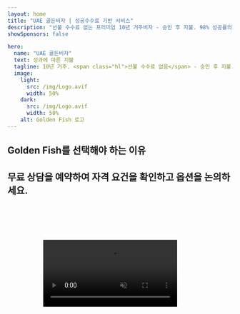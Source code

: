 ```yaml
---
layout: home
title: "UAE 골든비자 | 성공수수료 기반 서비스"
description: "선불 수수료 없는 프리미엄 10년 거주비자 - 승인 후 지불. 98% 성공률의 전체 신청 관리. 무료 갱신 서비스, 정부 수수료만 부과."
showSponsors: false

hero:
  name: "UAE 골든비자"
  text: 성과에 따른 지불
  tagline: 10년 거주. <span class="hl">선불 수수료 없음</span> - 승인 후 지불. 98% 성공률.
  image:
    light:
      src: /img/Logo.avif
      width: 50%
    dark:
      src: /img/Logo.avif
      width: 50%
    alt: Golden Fish 로고
---
```


<FeatureCards :features="[
  {
    title: 'UAE 골든비자 혜택',
    items: [
      '자격 조건 유지 시 갱신 가능한 10년 유효기간',
      '**6개월마다 UAE 입국 불필요**',
      '100% 사업체 소유권 허용',
      '가족 구성원 및 무제한 가사도우미 스폰서십',
      '25세까지 자녀 스폰서십',
      '부모 스폰서십 포함',
      '스폰서 또는 고용주 불필요'
    ],
    linkText: 'Read More',
    link: '../../company-registration/golden-visa#key-benefits-of-the-uae-golden-visa',
    icon: {
      light: '/img/iStock-1785818081.avif',
      dark: '/img/iStock-1203821481.avif',
      alt: '비자 서비스',
      width: '100%'
    }
  },
  {
    title: 'UAE 골든비자 취득 방법',
    items: [
      'UAE 부동산에 AED 2M 투자',
      'UAE 투자 펀드에 AED 2M 예치',
      'AED 2M 자본금의 사업체',
      '연간 AED 250K FTA 기여금',
      '전문 기술인력',
      '특별 재능 보유자'
    ],
    linkText: 'Read More',
    link: '../../company-registration/golden-visa#uae-golden-visa-eligibility-and-requirements',
    icon: {
      light: '/img/iStock-1333000394.avif',
      dark: '/img/iStock-584576538.avif',
      alt: '비자 서비스',
      width: '10%'
    }
  },
  {
    title: '골든비자 절차',
    bullet: '✓',
    items: [
      '초기 자격 평가',
      '서류 준비 및 검증',
      '의료 검진 및 생체인식',
      '신청서 제출 및 처리',
      'Emirates ID 및 비자 발급',
      '가족 비자 스폰서십 (선택사항)'
    ],
    linkText: 'Read More',
    link: '../../company-registration/golden-visa#uae-golden-visa-application-process',
    icon: {
      light: '/img/ILONMASKID.webp',
      dark: '/img/ILONMASKID.webp',
      alt: '비자 서비스',
      width: '100%'
    }
  }
]" />

## Golden Fish를 선택해야 하는 이유

<BenefitsList :features="[
  {
    icon: '💰',
    title: '성공 기반 수수료',
    text: '**Golden Visa가 승인될 때까지 비용이 발생하지 않습니다.** 숨겨진 비용 없이 완벽한 투명성을 보장합니다.'
  },
  {
    icon: '📈',
    title: '입증된 성공률',
    text: '프리미엄 처리를 통해 수백 건의 Golden Visa를 발급하며 98%의 승인률을 자랑합니다.'
  },
  {
    icon: '📋',
    title: '완벽한 관리',
    text: '서류 준비부터 비자 발급까지 모든 세부사항을 처리하는 원스톱 서비스를 제공합니다.'
  },
  {
    icon: '👨‍💼',
    title: 'UAE 현지 전문성',
    text: '두바이의 전담 전문가들이 프로세스의 모든 단계에서 전문적인 안내를 제공합니다.'
  },
  {
    icon: '🔍',
    title: '프리미엄 처리',
    text: '당국과의 직접 소통과 신속 처리 채널을 통해 더 빠른 승인을 보장합니다.'
  },
  {
    icon: '🔄',
    title: '갱신 지원',
    text: '**에이전시 수수료 없이** 정부 수수료만으로 무료 비자 갱신 지원을 제공합니다.'
  }
]" />

## 무료 상담을 예약하여 자격 요건을 확인하고 옵션을 논의하세요.

<video  autoplay muted playsinline style="padding: 80px" >
  <source src="/img/iStock-2185912341.mp4" type="video/mp4">
</video>

<ContactFormModal formName="Golden Visa [offer]" buttonText="무료 상담 받기" :services="[
  '🏠 UAE 부동산에 AED 2M 투자',
  '💰 UAE 투자 펀드에 AED 2M 예치',
  '🏢 AED 2M 자본금의 사업체',
  '📈 연간 AED 250K FTA 기여금',
  '👨‍💼 전문 인력',
  '🎯 특별한 재능을 가진 인재',]"/>

<!-- <ImageGrid :images="[
  { src: '/img/ILONMASKID.webp', href: './immigration.md', alt: 'UAE 이민' },
  { src: '/img/ILONMASKID.webp', href: './immigration.md', alt: 'UAE 이민' },
]"/> -->